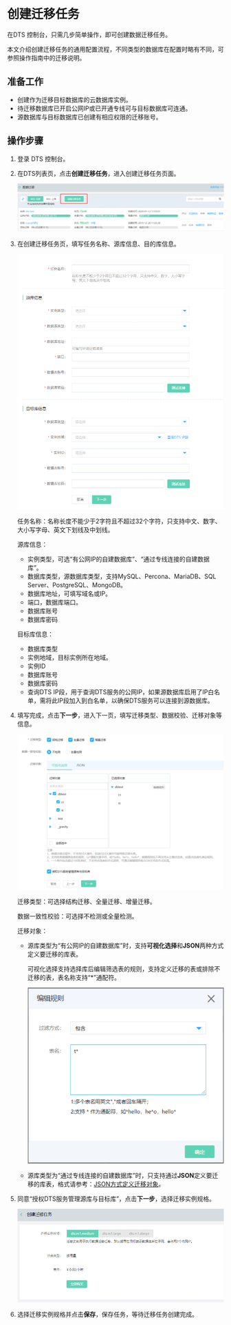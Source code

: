 # 创建迁移任务

在DTS 控制台，只需几步简单操作，即可创建数据迁移任务。

本文介绍创建迁移任务的通用配置流程，不同类型的数据库在配置时略有不同，可参照操作指南中的迁移说明。

## 准备工作

- 创建作为迁移目标数据库的云数据库实例。
- 待迁移数据库已开启公网IP或已开通专线可与目标数据库可连通。
- 源数据库与目标数据库已创建有相应权限的迁移账号。

## 操作步骤

1. 登录 DTS 控制台。

2. 在DTS列表页，点击**创建迁移任务**，进入创建迁移任务页面。

   ![](../../../../image/Data-Transmission-Service/dts-010.png)

3. 在创建迁移任务页，填写任务名称、源库信息、目的库信息。

   ![](../../../../image/Data-Transmission-Service/dts-001.png)

   任务名称：名称长度不能少于2字符且不超过32个字符，只支持中文、数字、大小写字母、英文下划线及中划线。

   源库信息：

   - 实例类型，可选“有公网IP的自建数据库”、“通过专线连接的自建数据库”。
   - 数据库类型，源数据库类型，支持MySQL、Percona、MariaDB、SQL Server、PostgreSQL、MongoDB。
   - 数据库地址，可填写域名或IP。
   - 端口，数据库端口。
   - 数据库账号
   - 数据库密码

   目标库信息：

   - 数据库类型
   - 实例地域，目标实例所在地域。
   - 实例ID
   - 数据库账号
   - 数据库密码
   - 查询DTS IP段，用于查询DTS服务的公网IP，如果源数据库启用了IP白名单，需将此IP段加入到白名单，以确保DTS服务可以连接到源数据库。 

4. 填写完成，点击**下一步**，进入下一页，填写迁移类型、数据校验、迁移对象等信息。

   ![image-20200421182534224](../../../../image/Data-Transmission-Service/dts-024.png)

   迁移类型：可选择结构迁移、全量迁移、增量迁移。

   数据一致性校验：可选择不检测或全量检测。

   迁移对象：

   - 源库类型为“有公网IP的自建数据库”时，支持**可视化选择**和**JSON**两种方式定义要迁移的库表。

     可视化选择支持选择库后编辑筛选表的规则，支持定义迁移的表或排除不迁移的表，表名称支持“*”通配符。

     ![image-20200421185942156](../../../../image/Data-Transmission-Service/dts-025.png)

   - 源库类型为“通过专线连接的自建数据库”时，只支持通过**JSON**定义要迁移的库表，格式请参考：[JSON方式定义迁移对象](Define-The-Migration-Object-in-JSON.md)。

5. 同意“授权DTS服务管理源库与目标库”，点击**下一步**，选择迁移实例规格。

   ![image-20200113174954675](../../../../image/Data-Transmission-Service/dts-008.png)

6. 选择迁移实例规格并点击**保存**，保存任务，等待迁移任务创建完成。

